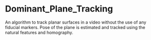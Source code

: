 # Dominant_Plane_Tracking
An algorithm to track planar surfaces in a video without the use of any fiducial markers. Pose of the plane is estimated and tracked using the natural features and homography.
